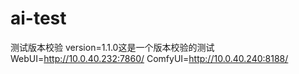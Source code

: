 # ai-test
测试版本校验 version=1.1.0这是一个版本校验的测试
WebUI=http://10.0.40.232:7860/
ComfyUI=http://10.0.40.240:8188/
